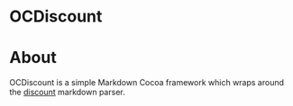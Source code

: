 OCDiscount
==========

# About
OCDiscount is a simple Markdown Cocoa framework which wraps around the [discount](http://www.pell.portland.or.us/~orc/Code/markdown/) markdown parser.
